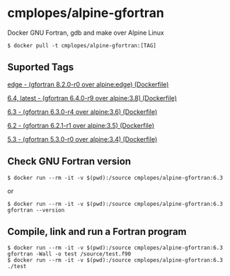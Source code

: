 # cmplopes/alpine-gfortran
Docker GNU Fortran, gdb and make over Alpine Linux

```
$ docker pull -t cmplopes/alpine-gfortran:[TAG]
```

## Suported Tags

[edge - (gfortran 8.2.0-r0 over alpine:edge) (Dockerfile)](https://github.com/cmplopes/alpine-gfortran/blob/master/edge/Dockerfile)

[6.4, latest - (gfortran 6.4.0-r9 over alpine:3.8) (Dockerfile)](https://github.com/cmplopes/alpine-gfortran/blob/master/6.4/Dockerfile)

[6.3 - (gfortran 6.3.0-r4 over alpine:3.6) (Dockerfile)](https://github.com/cmplopes/alpine-gfortran/blob/master/6.3/Dockerfile)

[6.2 - (gfortran 6.2.1-r1 over alpine:3.5) (Dockerfile)](https://github.com/cmplopes/alpine-gfortran/blob/master/6.2/Dockerfile)

[5.3 - (gfortran 5.3.0-r0 over alpine:3.4) (Dockerfile)](https://github.com/cmplopes/alpine-gfortran/blob/master/5.3/Dockerfile)


## Check GNU Fortran version
```
$ docker run --rm -it -v $(pwd):/source cmplopes/alpine-gfortran:6.3
```
or
```
$ docker run --rm -it -v $(pwd):/source cmplopes/alpine-gfortran:6.3 gfortran --version
```

## Compile, link and run a Fortran program
```
$ docker run --rm -it -v $(pwd):/source cmplopes/alpine-gfortran:6.3 gfortran -Wall -o test /source/test.f90
$ docker run --rm -it -v $(pwd):/source cmplopes/alpine-gfortran:6.3 ./test
```
